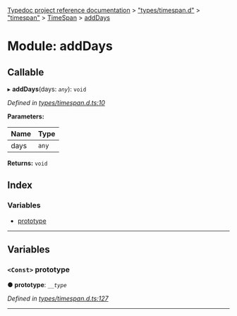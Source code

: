 [Typedoc project reference documentation](../README.md) > ["types/timespan.d"](../modules/_types_timespan_d_.md) > ["timespan"](../modules/_types_timespan_d_._timespan_.md) > [TimeSpan](../classes/_types_timespan_d_._timespan_.timespan.md) > [addDays](../modules/_types_timespan_d_._timespan_.timespan.adddays.md)

# Module: addDays

## Callable
▸ **addDays**(days: *`any`*): `void`

*Defined in [types/timespan.d.ts:10](https://github.com/DocuWare/REST-Sample-TS/blob/22cf36b/src/types/timespan.d.ts#L10)*

**Parameters:**

| Name | Type |
| ------ | ------ |
| days | `any` |

**Returns:** `void`

## Index

### Variables

* [prototype](_types_timespan_d_._timespan_.timespan.adddays.md#prototype)

---

## Variables

<a id="prototype"></a>

### `<Const>` prototype

**● prototype**: *`__type`*

*Defined in [types/timespan.d.ts:127](https://github.com/DocuWare/REST-Sample-TS/blob/22cf36b/src/types/timespan.d.ts#L127)*

___

